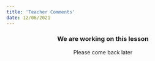 ```yaml
---
title: 'Teacher Comments'
date: 12/06/2021
---
```


### <center>We are working on this lesson</center>
<center>Please come back later</center>